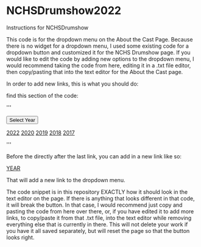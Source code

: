 # NCHSDrumshow2022
Instructions for NCHSDrumshow

This code is for the dropdown menu on the About the Cast Page. Because there is no widget for a dropdown menu, I used some existing code for a dropdown button and customized it for the NCHS Drumshow page. If you would like to edit the code by adding new options to the dropdown menu, I would recommend taking the code from here, editing it in a .txt file editor, then copy/pasting that into the text editor for the About the Cast page. 

In order to add new links, this is what you should do: 

find this section of the code:

'''

<button class="dropbtn">Select Year</button>
<div class="dropdown-content"><a href="https://www.nchsdrumshow.com/2022cast">2022</a>
<a href="https://www.nchsdrumshow.com/2020cast">2020</a>
<a href="https://www.nchsdrumshow.com/2019cast">2019</a>
<a href="https://www.nchsdrumshow.com/2018cast">2018</a>
<a href="https://www.nchsdrumshow.com/2017cast">2017</a>
</div>
</div>

'''

Before the </div> directly after the last link, you can add in a new link like so: 

<a href="LINK HERE">YEAR</a>

That will add a new link to the dropdown menu. 

The code snippet is in this repository EXACTLY how it should look in the text editor on the page. If there is anything that looks different in that code, it will break the button. In that case, I would recommend just copy and pasting the code from here over there, or, if you have edited it to add more links, to copy/paste it from that .txt file, into the text editor while removing everything else that is currently in there. This will not delete your work if you have it all saved separately, but will reset the page so that the button looks right. 
